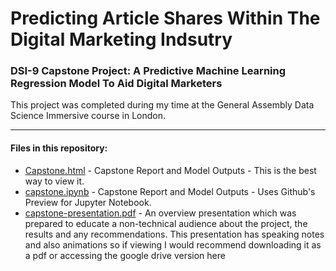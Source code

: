 # Predicting Article Shares Within The Digital Marketing Indsutry

### DSI-9 Capstone Project: A Predictive Machine Learning Regression Model To Aid Digital Marketers

This project was completed during my time at the General Assembly Data Science Immersive course in London.

- - - -

#### Files in this repository:

* [Capstone.html](https://jamesaphoenix.github.io/Capstone_Project_Predicting_Article_Shares/Capstone_Final_Report.html) - Capstone Report and Model Outputs - This is the best way to view it.
* [capstone.ipynb](/docs/Capstone_Final_Report.ipynb) - Capstone Report and Model Outputs - Uses Github's Preview for Jupyter Notebook. 
* [capstone-presentation.pdf](/docs/capstone-presentation.pdf) - An overview presentation which was prepared to educate a non-technical audience about the project, the results and any recommendations. This presentation has speaking notes and also animations so if viewing I would recommend downloading it as a pdf or accessing the <a ahref='https://docs.google.com/presentation/d/1Hudv0TvJ6jp7txaUcfAKBlN_rDH0PgFqPK1Udow8D3s/edit?usp=sharing' target='_blank'> google drive version here </a>

